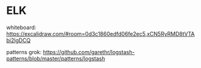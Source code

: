 # ELK

whiteboard: https://excalidraw.com/#room=0d3c1860edfd06fe2ec5,xCN5RyRMD8tVTAbi2lgDCQ



patterns grok: https://github.com/garethr/logstash-patterns/blob/master/patterns/logstash
